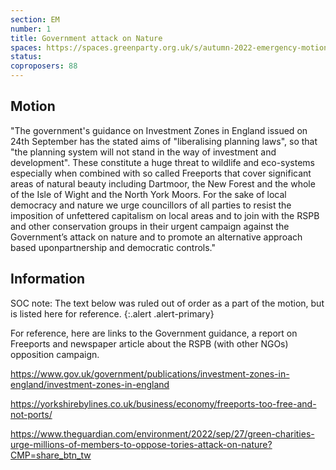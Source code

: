 ```yaml
---
section: EM
number: 1
title: Government attack on Nature
spaces: https://spaces.greenparty.org.uk/s/autumn-2022-emergency-motions-forum/?contentId=110945
status: 
coproposers: 88
---
```

## Motion
"The government's guidance on Investment Zones in England issued on 24th September has the stated aims of "liberalising planning laws", so that "the planning system will not stand in the way of investment and development". These constitute a huge threat to wildlife and eco-systems especially when combined with so called Freeports that cover significant areas of natural beauty including Dartmoor, the New Forest and the whole of the Isle of Wight and the North York Moors. For the sake of local democracy and nature we urge councillors of all parties to resist the imposition of unfettered capitalism on local areas and to join with the RSPB and other conservation groups in their urgent campaign against the Government’s attack on nature and to promote an alternative approach based uponpartnership and democratic controls."

## Information
SOC note: The text below was ruled out of order as a part of the motion, but is listed here for reference.
{:.alert .alert-primary}

For reference, here are links to the Government guidance, a report on Freeports and newspaper article about the RSPB (with other NGOs) opposition campaign.

https://www.gov.uk/government/publications/investment-zones-in-england/investment-zones-in-england

https://yorkshirebylines.co.uk/business/economy/freeports-too-free-and-not-ports/

https://www.theguardian.com/environment/2022/sep/27/green-charities-urge-millions-of-members-to-oppose-tories-attack-on-nature?CMP=share_btn_tw
